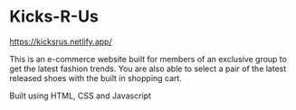# Kicks-R-Us

https://kicksrus.netlify.app/

This is an e-commerce website built for members of an exclusive group to get the latest fashion trends. You are also able to select a pair of the latest released shoes with the built in shopping cart.

Built using HTML, CSS and Javascript
